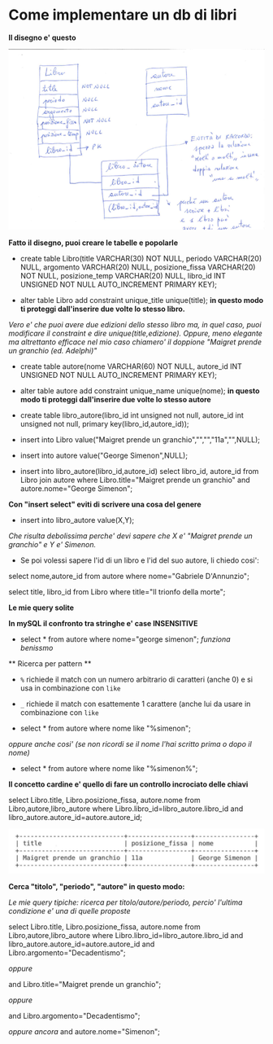 # Come implementare un db di libri
**Il disegno e' questo**

![alt tag](https://raw.githubusercontent.com/GiuseppeFasanella/DataBase_utilities/master/img/libri_db.png)

**Fatto il disegno, puoi creare le tabelle e popolarle**

* create table Libro(title VARCHAR(30) NOT NULL, periodo VARCHAR(20) NULL, argomento VARCHAR(20) NULL, posizione_fissa VARCHAR(20) NOT NULL, posizione_temp VARCHAR(20) NULL, libro_id INT UNSIGNED NOT NULL AUTO_INCREMENT PRIMARY KEY);

* alter table Libro add constraint unique_title unique(title); **in questo modo ti proteggi dall'inserire due volte lo stesso libro.**

*Vero e' che puoi avere due edizioni dello stesso libro ma, in quel caso, puoi modificare il constraint e dire unique(title,edizione). Oppure, meno elegante ma altrettanto efficace nel mio caso chiamero' il doppione "Maigret prende un granchio (ed. Adelphi)"*

* create table autore(nome VARCHAR(60) NOT NULL, autore_id INT UNSIGNED NOT NULL AUTO_INCREMENT PRIMARY KEY);

* alter table autore add constraint unique_name unique(nome); **in questo modo ti proteggi dall'inserire due volte lo stesso autore**

* create table libro_autore(libro_id int unsigned not null, autore_id int unsigned not null, primary key(libro_id,autore_id));

* insert into Libro value("Maigret prende un granchio","","","11a","",NULL);

* insert into autore value("George Simenon",NULL);

* insert into libro_autore(libro_id,autore_id) select libro_id, autore_id from Libro join autore where Libro.title="Maigret prende un granchio" and autore.nome="George Simenon"; 

**Con "insert select" eviti di scrivere una cosa del genere**

* insert into libro_autore value(X,Y); 

*Che risulta debolissima perche' devi sapere che X e' "Maigret prende un granchio" e Y e' Simenon.*

* Se poi volessi sapere l'id di un libro e l'id del suo autore, li chiedo cosi':

select nome,autore_id from autore where nome="Gabriele D'Annunzio";

select title, libro_id from Libro where title="Il trionfo della morte";


**Le mie query solite**

**In mySQL il confronto tra stringhe e' case INSENSITIVE**

* select * from autore where nome="george simenon"; *funziona benissmo*

** Ricerca per pattern **

* `%` richiede il match con un numero arbitrario di caratteri (anche 0) e si usa in combinazione con `like`

* `_` richiede il match con esattemente 1 carattere (anche lui da usare in combinazione con `like`

* select * from autore where nome like "%simenon";

*oppure anche cosi' (se non ricordi se il nome l'hai scritto prima o dopo il nome)*

* select * from autore where nome like "%simenon%";

**Il concetto cardine e' quello di fare un controllo incrociato delle chiavi**

select Libro.title, Libro.posizione_fissa, autore.nome from Libro,autore,libro_autore where Libro.libro_id=libro_autore.libro_id and libro_autore.autore_id=autore.autore_id;

![alt tag](https://raw.githubusercontent.com/GiuseppeFasanella/DataBase_utilities/master/img/output_query.png)

**Cerca "titolo", "periodo", "autore" in questo modo:**

*Le mie query tipiche: ricerca per titolo/autore/periodo, percio' l'ultima condizione e' una di quelle proposte*

select Libro.title, Libro.posizione_fissa, autore.nome
from Libro,autore,libro_autore 
where Libro.libro_id=libro_autore.libro_id and libro_autore.autore_id=autore.autore_id
and Libro.argomento="Decadentismo";

*oppure*

and Libro.title="Maigret prende un granchio";

*oppure*

and Libro.argomento="Decadentismo";


*oppure ancora*
and autore.nome="Simenon";



